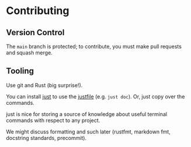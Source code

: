 # Contributing

## Version Control

The `main` branch is protected; to contribute, you must make pull requests and squash merge.

## Tooling

Use git and Rust (big surprise!).

You can install [just](https://github.com/casey/just) to use the [justfile](./justfile) (e.g. `just doc`). Or, just copy over the commands.

just is nice for storing a source of knowledge about useful terminal commands with respect to any project.

We might discuss formatting and such later (rustfmt, markdown fmt, docstring standards, precommit).
